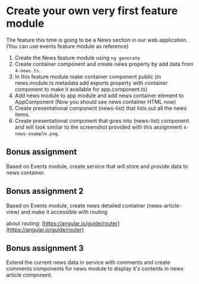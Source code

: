 # Create your own very first feature module

The feature this time is going to be a News section in our web application. (You can use events feature module as reference)

1. Create the News feature module using `ng generate`
2. Create container component and create news property by add data from `4-news.ts`.
3. In this feature module make container component public (in news.module.ts metadata add exports property with container component to make it available for app.component.ts)
4. Add news module to app module and add news container element to AppComponent (Now you should see news container HTML now)
5. Create presentational component (news-list) that lists out all the news items.
6. Create presentational component that goes into (news-list) component and will look similar to the screenshot provided with this assignment `4-news-example.png`.

## Bonus assignment

Based on Events module, create service that will store and provide data to news container.

## Bonus assignment 2

Based on Events module, create news detailed container (news-article-view) and make it accessible with routing

about routing: [https://angular.io/guide/router](https://angular.io/guide/router)

## Bonus assignment 3

Extend the current news data in service with comments and create comments components for news module to display it's contents in news article component.
